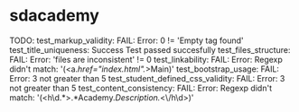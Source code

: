 # sdacademy

TODO:
test_markup_validity: FAIL:
Error: 0 != 'Empty tag found'
test_title_uniqueness: Success
Test passed succesfully
test_files_structure: FAIL:
Error: 'files are inconsistent' != 0
test_linkability: FAIL:
Error: Regexp didn't match: '(<a.*href="index.html".*>Main</a>)'
test_bootstrap_usage: FAIL:
Error: 3 not greater than 5
test_student_defined_css_validity: FAIL:
Error: 3 not greater than 5
test_content_consistency: FAIL:
Error: Regexp didn't match: '(<h\\d.*>.*Academy.*Description.*<\\/h\\d>)'